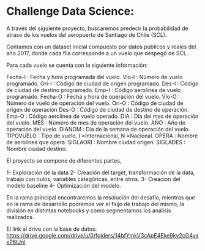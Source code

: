 # Challenge Data Science:

A través del siguiente proyecto, buscaremos predecir la probabilidad de atraso de los vuelos del aeropuerto de Santiago de Chile (SCL). 

Contamos con un dataset inicial compuesto por datos públicos y reales del año 2017, donde cada fila corresponde a un vuelo que despegó de SCL. 

Para cada vuelo se cuenta con la siguiente información:

Fecha-I : Fecha y hora programada del vuelo.
Vlo-I : Número de vuelo programado.
Ori-I : Código de ciudad de origen programado.
Des-I : Código de ciudad de destino programado.
Emp-I : Código aerolínea de vuelo programado.
Fecha-O : Fecha y hora de operación del vuelo.
Vlo-O : Número de vuelo de operación del vuelo.
Ori-O : Código de ciudad de origen de operación
Des-O : Código de ciudad de destino de operación.
Emp-O : Código aerolínea de vuelo operado.
DIA : Día del mes de operación del vuelo.
MES : Número de mes de operación del vuelo.
AÑO : Año de operación del vuelo.
DIANOM : Día de la semana de operación del vuelo.
TIPOVUELO : Tipo de vuelo, I =Internacional, N =Nacional.
OPERA : Nombre de aerolínea que opera.
SIGLAORI : Nombre ciudad origen.
SIGLADES : Nombre ciudad destino.

El proyecto se compone de diferentes partes, 

1- Exploración de la data
2- Creación del target, transformación de la data, trabajo con nulos, variables categóricas, entre otros.
3- Creación del modelo baseline
4- Optimización del modelo. 

En la rama principal encontraremos la resolución del desafío, mientras que en la rama de desarrollo podremos ver el flujo de trabajo del mismo, la división en distintas notebooks y como segmentamos los análisis realizados.

El link al drive con la base de datos: https://drive.google.com/drive/u/0/folders/14bfYmkV3cApE4Eke9ky2cG4vxxP6tJnI
